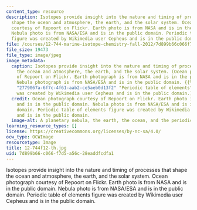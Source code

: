 ```yaml
---
content_type: resource
description: Isotopes provide insight into the nature and timing of processes that
  shape the ocean and atmosphere, the earth, and the solar system. Ocean photograph
  courtesy of Repoort on Flickr. Earth photo is from NASA and is in the public domain.
  Nebula photo is from NASA/ESA and is in the public domain. Periodic table of elements
  figure was created by Wikimedia user Cepheus and is in the public domain.
file: /courses/12-744-marine-isotope-chemistry-fall-2012/7d899b66c066f7d5a56c28eaddfcdfa1_12-744f12-th.jpg
file_size: 19473
file_type: image/jpeg
image_metadata:
  caption: Isotopes provide insight into the nature and timing of processes that shape
    the ocean and atmosphere, the earth, and the solar system. (Ocean photograph courtesy
    of Repoort on Flickr. Earth photograph is from NASA and is in the public domain.
    Nebula photograph is from NASA/ESA and is in the public domain. {{% resource_link
    "2779067a-6f7c-4f61-aab2-ce5aeb0d13f2" "Periodic table of elements" %}} figure
    was created by Wikimedia user Cepheus and is in the public domain.)
  credit: Ocean photograph courtesy of Repoort on Flickr. Earth photo is from NASA
    and is in the public domain. Nebula photo is from NASA/ESA and is in the public
    domain. Periodic table of elements figure was created by Wikimedia user Cepheus
    and is in the public domain.
  image-alt: A planetary nebula, the earth, the ocean, and the periodic table of elements.
learning_resource_types: []
license: https://creativecommons.org/licenses/by-nc-sa/4.0/
ocw_type: OCWImage
resourcetype: Image
title: 12-744f12-th.jpg
uid: 7d899b66-c066-f7d5-a56c-28eaddfcdfa1
---
```

Isotopes provide insight into the nature and timing of processes that shape the ocean and atmosphere, the earth, and the solar system. Ocean photograph courtesy of Repoort on Flickr. Earth photo is from NASA and is in the public domain. Nebula photo is from NASA/ESA and is in the public domain. Periodic table of elements figure was created by Wikimedia user Cepheus and is in the public domain.